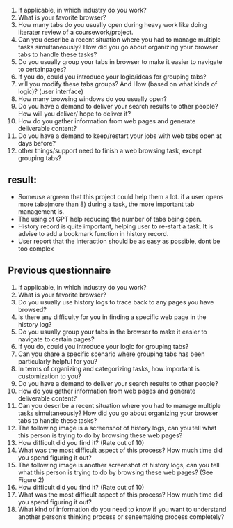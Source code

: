 1. If applicable, in which industry do you work?
2. What is your favorite browser?
3. How many tabs do you usually open during heavy work like doing literater review of a coursework/project. 
4. Can you describe a recent situation where you had to manage multiple tasks simultaneously? How did you go about organizing your browser tabs to handle these tasks?
5. Do you usually group your tabs in browser to make it easier to navigate to certainpages?
6. If you do, could you introduce your logic/ideas for grouping tabs? 
7. will you modify these tabs groups? And How (based on what kinds of logic)? (user interface)
8. How many browsing windows do you usually open?
9. Do you have a demand to deliver your search results to other people? How will you deliver/ hope to deliver it?
10. How do you gather information from web pages and generate deliverable content?
11. Do you have a demand to keep/restart your jobs with web tabs open at days before?
12. other things/support need to finish a web browsing task, except grouping tabs?


## result:
- Someuse argreen that this project could help them a lot. if a user opens more tabs(more than 8) during a task, the more important tab management is. 
- The using of GPT help reducing the number of tabs being open. 
- History record is quite important, helping user to re-start a task. It is advise to add a bookmark function in history record.
- User report that the interaction should be as easy as possible, dont be too complex

## Previous questionnaire
1. If applicable, in which industry do you work?
2. What is your favorite browser?
3. Do you usually use history logs to trace back to any pages you have browsed?
4. Is there any difficulty for you in finding a specific web page in the history log?
5. Do you usually group your tabs in the browser to make it easier to navigate to certain pages?
6. If you do, could you introduce your logic for grouping tabs?
7. Can you share a specific scenario where grouping tabs has been particularly helpful for you?
8. In terms of organizing and categorizing tasks, how important is customization to you?
9. Do you have a demand to deliver your search results to other people?
10. How do you gather information from web pages and generate deliverable content?
11. Can you describe a recent situation where you had to manage multiple tasks simultaneously? How did you go about organizing your browser tabs to handle these tasks?
12. The following image is a screenshot of history logs, can you tell what this person is trying to do by browsing these web pages?
13. How difficult did you find it? (Rate out of 10)
14. What was the most difficult aspect of this process? How much time did you spend figuring it out?
15. The following image is another screenshot of history logs, can you tell what this person is trying to do by browsing these web pages? (See Figure 2)
16. How difficult did you find it? (Rate out of 10)
17. What was the most difficult aspect of this process? How much time did you spend figuring it out?
18. What kind of information do you need to know if you want to understand another person’s thinking process or sensemaking process completely?
